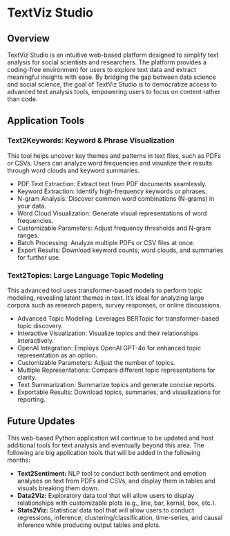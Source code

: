 # TextViz Studio

## Overview

TextViz Studio is an intuitive web-based platform designed to simplify text analysis for social scientists and researchers. The platform provides a coding-free environment for users to explore text data and extract meaningful insights with ease. By bridging the gap between data science and social science, the goal of TextViz Studio is to democratize access to advanced text analysis tools, empowering users to focus on content rather than code.


## Application Tools

### Text2Keywords: Keyword & Phrase Visualization

This tool helps uncover key themes and patterns in text files, such as PDFs or CSVs. Users can analyze word frequencies and visualize their results through word clouds and keyword summaries.

- PDF Text Extraction: Extract text from PDF documents seamlessly.
- Keyword Extraction: Identify high-frequency keywords or phrases.
- N-gram Analysis: Discover common word combinations (N-grams) in your data.
- Word Cloud Visualization: Generate visual representations of word frequencies.
- Customizable Parameters: Adjust frequency thresholds and N-gram ranges.
- Batch Processing: Analyze multiple PDFs or CSV files at once.
- Export Results: Download keyword counts, word clouds, and summaries for further use.

### Text2Topics: Large Language Topic Modeling

This advanced tool uses transformer-based models to perform topic modeling, revealing latent themes in text. It’s ideal for analyzing large corpora such as research papers, survey responses, or online discussions.

- Advanced Topic Modeling: Leverages BERTopic for transformer-based topic discovery.
- Interactive Visualization: Visualize topics and their relationships interactively.
- OpenAI Integration: Employs OpenAI GPT-4o for enhanced topic representation as an option.
- Customizable Parameters: Adjust the number of topics.
- Multiple Representations: Compare different topic representations for clarity.
- Text Summarization: Summarize topics and generate concise reports.
- Exportable Results: Download topics, summaries, and visualizations for reporting.

## Future Updates

This web-based Python application will continue to be updated and host additional tools for text analysis and eventually beyond this area. The following are big application tools that will be added in the following months:

  - **Text2Sentiment:** NLP tool to conduct both sentiment and emotion analyses on text from PDFs and CSVs, and display them in tables and visuals breaking them down.
  - **Data2Viz:** Exploratory data tool that will allow users to display relationships with customizable plots (e.g., line, bar, kernal, box, etc.).
  - **Stats2Viz:** Statistical data tool that will allow users to conduct regressions, inference, clustering/classification, time-series, and causal inference while producing output tables and plots.
